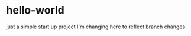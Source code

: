 hello-world
===========

just a simple start up project
I'm changing here to reflect branch changes
